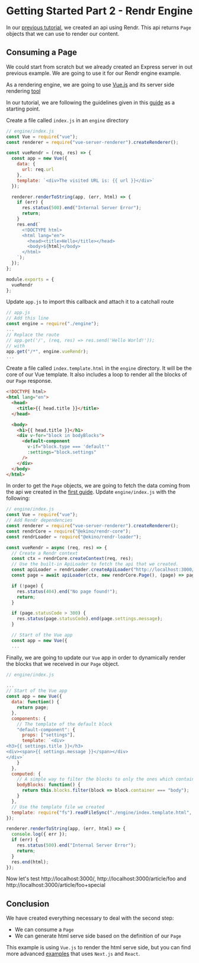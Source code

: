 # Getting Started Part 2 - Rendr Engine

In our [previous tutorial](./getting-started.md), we created an api using Rendr.
This api returns `Page` objects that we can use to render our content.

## Consuming a Page

We could start from scratch but we already created an Express server in out previous example.
We are going to use it for our Rendr engine example.

As a rendering engine, we are going to use [Vue.js](https://vuejs.org/) and its server side rendering [tool](https://ssr.vuejs.org/#what-is-server-side-rendering-ssr)

In our tutorial, we are following the guidelines given in this [guide](https://ssr.vuejs.org/guide/#integrating-with-a-server)
as a starting point.

Create a file called `index.js` in an `engine` directory

```js
// engine/index.js
const Vue = require("vue");
const renderer = require("vue-server-renderer").createRenderer();

const vueRendr = (req, res) => {
  const app = new Vue({
    data: {
      url: req.url
    },
    template: `<div>The visited URL is: {{ url }}</div>`
  });

  renderer.renderToString(app, (err, html) => {
    if (err) {
      res.status(500).end("Internal Server Error");
      return;
    }
    res.end(`
      <!DOCTYPE html>
      <html lang="en">
        <head><title>Hello</title></head>
        <body>${html}</body>
      </html>
    `);
  });
};

module.exports = {
  vueRendr
};
```

Update `app.js` to import this callback and attach it to a catchall route

```js
// app.js
// Add this line
const engine = require("./engine");
...
// Replace the route
// app.get('/', (req, res) => res.send('Hello World!'));
// with
app.get("/*", engine.vueRendr);
...
```

Create a file called `index.template.html` in the `engine` directory.
It will be the core of our Vue template.
It also includes a loop to render all the blocks of our `Page` response.

```html
<!DOCTYPE html>
<html lang="en">
  <head>
    <title>{{ head.title }}</title>
  </head>

  <body>
    <h1>{{ head.title }}</h1>
    <div v-for="block in bodyBlocks">
      <default-component
        v-if="block.type === 'default'"
        :settings="block.settings"
      />
    </div>
  </body>
</html>
```

In order to get the `Page` objects, we are going to fetch the data coming from the api we created in the [first guide](./getting-started.md). Update `engine/index.js` with the following:

```js
// engine/index.js
const Vue = require("vue");
// Add Rendr dependencies
const renderer = require("vue-server-renderer").createRenderer();
const rendrCore = require("@ekino/rendr-core");
const rendrLoader = require("@ekino/rendr-loader");

const vueRendr = async (req, res) => {
  // Create a Rendr context
  const ctx = rendrCore.createContext(req, res);
  // Use the built-in ApiLoader to fetch the api that we created.
  const apiLoader = rendrLoader.createApiLoader("http://localhost:3000/api");
  const page = await apiLoader(ctx, new rendrCore.Page(), (page) => page);

  if (!page) {
    res.status(404).end("No page found!");
    return;
  }

  if (page.statusCode > 300) {
    res.status(page.statusCode).end(page.settings.message);
  }

  // Start of the Vue app
  const app = new Vue({
  ...

```

Finally, we are going to update our `Vue` app in order to dynamically render the blocks that
we received in our `Page` object.

```js
// engine/index.js

...
// Start of the Vue app
const app = new Vue({
  data: function() {
    return page;
  },
  components: {
    // The template of the default block
    "default-component": {
      props: ["settings"],
      template: `<div>
<h3>{{ settings.title }}</h3>
<div><span>{{ settings.message }}</span></div>
</div>`
    }
  },
  computed: {
    // A simple way to filter the blocks to only the ones which container is body
    bodyBlocks: function() {
      return this.blocks.filter(block => block.container === "body");
    }
  },
  // Use the template file we created
  template: require("fs").readFileSync("./engine/index.template.html", "utf-8")
});

renderer.renderToString(app, (err, html) => {
  console.log({ err });
  if (err) {
    res.status(500).end("Internal Server Error");
    return;
  }
  res.end(html);
});
```

Now let's test http://localhost:3000/, http://localhost:3000/article/foo and http://localhost:3000/article/foo+special

## Conclusion

We have created everything necessary to deal with the second step:

- We can consume a `Page`
- We can generate html serve side based on the definition of our `Page`

This example is using `Vue.js` to render the html serve side, but you can find more advanced [examples](https://github.com/ekino/rendr/tree/master/examples) that uses `Next.js` and `React`.
